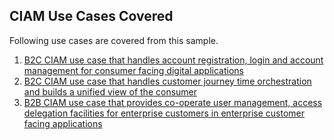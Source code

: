 ## CIAM Use Cases Covered

Following use cases are covered from this sample.
1. [B2C CIAM use case that handles account registration, login and account management for consumer facing digital applications](kfone-b2b-ciam-usecase.md)
2. [B2C CIAM use case that handles customer journey time orchestration and builds a unified view of the consumer](kfone-b2c-ciam-integration-usecase.md) 
3. [B2B CIAM use case that provides co-operate user management, access delegation facilities for enterprise customers in enterprise customer facing applications](kfone-b2b-ciam-usecase.md)
